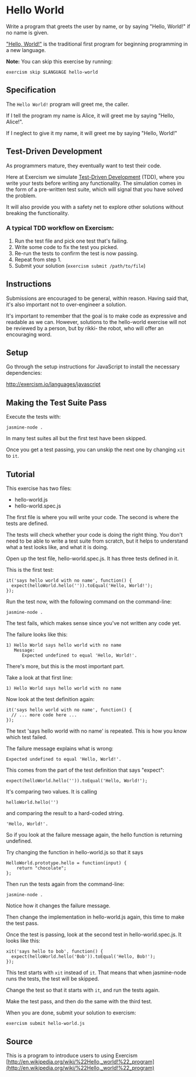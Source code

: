 # Hello World

Write a program that greets the user by name, or by saying "Hello, World!" if no name is given.

["Hello, World!"](http://en.wikipedia.org/wiki/%22Hello,_world!%22_program) is the traditional first program for beginning programming in a new language.

**Note:** You can skip this exercise by running:

    exercism skip $LANGUAGE hello-world

## Specification

The `Hello World!` program will greet me, the caller.

If I tell the program my name is Alice, it will greet me by saying "Hello, Alice!".

If I neglect to give it my name, it will greet me by saying "Hello, World!"

## Test-Driven Development

As programmers mature, they eventually want to test their code.

Here at Exercism we simulate [Test-Driven Development](http://en.wikipedia.org/wiki/Test-driven_development) (TDD), where you write your tests before writing any functionality. The simulation comes in the form of a pre-written test suite, which will signal that you have solved the problem.

It will also provide you with a safety net to explore other solutions without breaking the functionality.

### A typical TDD workflow on Exercism:

1. Run the test file and pick one test that's failing.
2. Write some code to fix the test you picked.
3. Re-run the tests to confirm the test is now passing.
4. Repeat from step 1.
5. Submit your solution (`exercism submit /path/to/file`)

## Instructions

Submissions are encouraged to be general, within reason. Having said that, it's also important not to over-engineer a solution.

It's important to remember that the goal is to make code as expressive and readable as we can. However, solutions to the hello-world exercise will not be reviewed by a person, but by rikki- the robot, who will offer an encouraging word.

## Setup

Go through the setup instructions for JavaScript to
install the necessary dependencies:

http://exercism.io/languages/javascript

## Making the Test Suite Pass

Execute the tests with:

    jasmine-node .

In many test suites all but the first test have been skipped.

Once you get a test passing, you can unskip the next one by
changing `xit` to `it`.


## Tutorial

This exercise has two files:

- hello-world.js
- hello-world.spec.js

The first file is where you will write your code.
The second is where the tests are defined.

The tests will check whether your code is doing the right thing.
You don't need to be able to write a test suite from scratch,
but it helps to understand what a test looks like, and what
it is doing.

Open up the test file, hello-world.spec.js.
It has three tests defined in it.

This is the first test:

    it('says hello world with no name', function() {
      expect(helloWorld.hello('')).toEqual('Hello, World!');
    });

Run the test now, with the following command on the command-line:

    jasmine-node .

The test fails, which makes sense since you've not written any code yet.

The failure looks like this:

    1) Hello World says hello world with no name
       Message:
          Expected undefined to equal 'Hello, World!'.

There's more, but this is the most important part.

Take a look at that first line:

    1) Hello World says hello world with no name

Now look at the test definition again:

    it('says hello world with no name', function() {
      // ... more code here ...
    });

The text 'says hello world with no name' is repeated.
This is how you know which test failed.

The failure message explains what is wrong:

    Expected undefined to equal 'Hello, World!'.

This comes from the part of the test definition that says "expect":

    expect(helloWorld.hello('')).toEqual('Hello, World!');

It's comparing two values. It is calling

    helloWorld.hello('')

and comparing the result to a hard-coded string.

    'Hello, World!'.

So if you look at the failure message again, the hello function
is returning undefined.

Try changing the function in hello-world.js so that it says

    HelloWorld.prototype.hello = function(input) {
        return "chocolate";
    };

Then run the tests again from the command-line:

    jasmine-node .

Notice how it changes the failure message.

Then change the implementation in hello-world.js again, this time to make the test pass.

Once the test is passing, look at the second test in hello-world.spec.js. It looks like this:

    xit('says hello to bob', function() {
      expect(helloWorld.hello('Bob')).toEqual('Hello, Bob!');
    });

This test starts with `xit` instead of `it`.
That means that when jasmine-node runs the tests,
the test will be skipped.

Change the test so that it starts with `it`,
and run the tests again.

Make the test pass, and then do the same with the third test.

When you are done, submit your solution to exercism:

    exercism submit hello-world.js

## Source

This is a program to introduce users to using Exercism [http://en.wikipedia.org/wiki/%22Hello,_world!%22_program](http://en.wikipedia.org/wiki/%22Hello,_world!%22_program)

